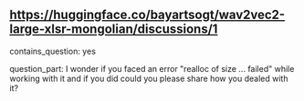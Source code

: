 ## https://huggingface.co/bayartsogt/wav2vec2-large-xlsr-mongolian/discussions/1

contains_question: yes

question_part: I wonder if you faced an error "realloc of size ... failed" while working with it and if you did could you please share how you dealed with it?
